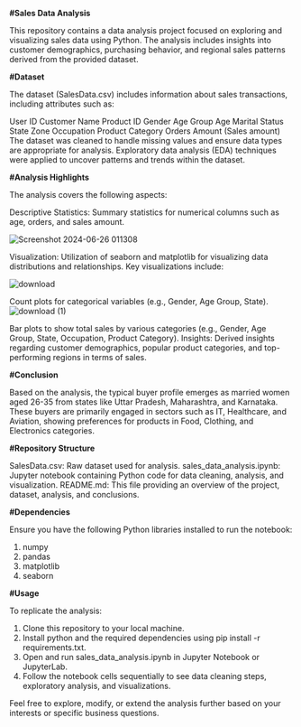 **#Sales Data Analysis**

This repository contains a data analysis project focused on exploring and visualizing sales data using Python. The analysis includes insights into customer demographics, purchasing behavior, and regional sales patterns derived from the provided dataset.

**#Dataset**

The dataset (SalesData.csv) includes information about sales transactions, including attributes such as:

User ID
Customer Name
Product ID
Gender
Age Group
Age
Marital Status
State
Zone
Occupation
Product Category
Orders
Amount (Sales amount)
The dataset was cleaned to handle missing values and ensure data types are appropriate for analysis. Exploratory data analysis (EDA) techniques were applied to uncover patterns and trends within the dataset.

**#Analysis Highlights**

The analysis covers the following aspects:

Descriptive Statistics: Summary statistics for numerical columns such as age, orders, and sales amount.

![Screenshot 2024-06-26 011308](https://github.com/piyushsharda2803/Salesanalysis/assets/87650893/29bda90f-9dcc-4b65-9133-72df29323b82)

Visualization: Utilization of seaborn and matplotlib for visualizing data distributions and relationships. Key visualizations include:

![download](https://github.com/piyushsharda2803/Salesanalysis/assets/87650893/eaf924f1-9f20-4a05-abde-cb18983eacef)

Count plots for categorical variables (e.g., Gender, Age Group, State).
![download (1)](https://github.com/piyushsharda2803/Salesanalysis/assets/87650893/e50f9d6e-ab21-48db-9a2c-f1081c5c7255)

Bar plots to show total sales by various categories (e.g., Gender, Age Group, State, Occupation, Product Category).
Insights: Derived insights regarding customer demographics, popular product categories, and top-performing regions in terms of sales.

**#Conclusion**

Based on the analysis, the typical buyer profile emerges as married women aged 26-35 from states like Uttar Pradesh, Maharashtra, and Karnataka. These buyers are primarily engaged in sectors such as IT, Healthcare, and Aviation, showing preferences for products in Food, Clothing, and Electronics categories.

**#Repository Structure**

SalesData.csv: Raw dataset used for analysis.
sales_data_analysis.ipynb: Jupyter notebook containing Python code for data cleaning, analysis, and visualization.
README.md: This file providing an overview of the project, dataset, analysis, and conclusions.

**#Dependencies**

Ensure you have the following Python libraries installed to run the notebook:

1. numpy
2. pandas
3. matplotlib
4. seaborn

**#Usage**

To replicate the analysis:
1. Clone this repository to your local machine.
2. Install python and the required dependencies using pip install -r requirements.txt.
3. Open and run sales_data_analysis.ipynb in Jupyter Notebook or JupyterLab.
4. Follow the notebook cells sequentially to see data cleaning steps, exploratory analysis, and visualizations.


Feel free to explore, modify, or extend the analysis further based on your interests or specific business questions.
